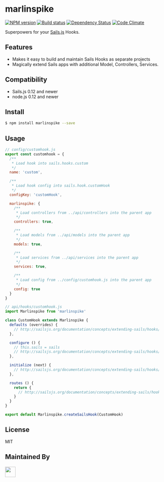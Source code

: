 # marlinspike

[![NPM version][npm-image]][npm-url]
[![Build status][ci-image]][ci-url]
[![Dependency Status][daviddm-image]][daviddm-url]
[![Code Climate][codeclimate-image]][codeclimate-url]

Superpowers for your [Sails.js](http://sailsjs.org) Hooks.

## Features
- Makes it easy to build and maintain Sails Hooks as separate projects
- Magically extend Sails apps with additional Model, Controllers, Services.

## Compatibility
- Sails.js 0.12 and newer
- node.js 0.12 and newer

## Install

```sh
$ npm install marlinspike --save
```

## Usage
```js
// config/customhook.js
export const customhook = {
  /**
   * Load hook into sails.hooks.custom
   */
  name: 'custom',

  /**
   * Load hook config into sails.hook.customHook
   */
  configKey: 'customHook',

  marlinspike: {
    /**
     * Load controllers from ../api/controllers into the parent app
     */
    controllers: true,

    /**
     * Load models from ../api/models into the parent app
     */
    models: true,

    /**
     * Load services from ../api/services into the parent app
     */
    services: true,

    /**
     * Load config from ../config/customhook.js into the parent app
     */
    config: true
  }
}
```

```js
// api/hooks/customhook.js
import Marlinspike from 'marlinspike'

class CustomHook extends Marlinspike {
  defaults (overrides) {
    // http://sailsjs.org/documentation/concepts/extending-sails/hooks/hook-specification/defaults#?using-defaults-as-a-function
  },

  configure () {
    // this.sails = sails
    // http://sailsjs.org/documentation/concepts/extending-sails/hooks/hook-specification/configure
  },

  initialize (next) {
    // http://sailsjs.org/documentation/concepts/extending-sails/hooks/hook-specification/initialize
  },

  routes () {
    return {
      // http://sailsjs.org/documentation/concepts/extending-sails/hooks/hook-specification/routes
    }
  }
}

export default Marlinspike.createSailsHook(CustomHook)
```

## License
MIT

## Maintained By
##### [<img src='http://i.imgur.com/zM0ynQk.jpg' height='34px'>](http://balderdash.io)

[npm-image]: https://img.shields.io/npm/v/marlinspike.svg?style=flat-square
[npm-url]: https://npmjs.org/package/marlinspike
[ci-image]: https://img.shields.io/travis/tjwebb/marlinspike/master.svg?style=flat-square
[ci-url]: https://travis-ci.org/tjwebb/marlinspike
[daviddm-image]: http://img.shields.io/david/tjwebb/marlinspike.svg?style=flat-square
[daviddm-url]: https://david-dm.org/tjwebb/marlinspike
[codeclimate-image]: https://img.shields.io/codeclimate/github/tjwebb/marlinspike.svg?style=flat-square
[codeclimate-url]: https://codeclimate.com/github/tjwebb/marlinspike
